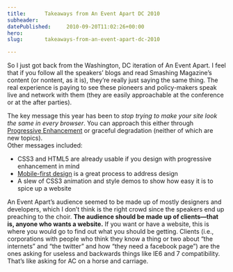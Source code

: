 ```yaml
---
title:      Takeaways from An Event Apart DC 2010
subheader:  
datePublished:     2010-09-20T11:02:26+00:00
hero:       
slug:       takeaways-from-an-event-apart-dc-2010

---
```



<p>So I just got back from the Washington, DC iteration of An Event Apart. I feel that if you follow all the speakers&#8217; blogs and read Smashing Magazine&#8217;s content (or nontent, as it is), they&#8217;re really just saying the same thing. The real experience is paying to see these pioneers and policy-makers speak live and network with them (they are easily approachable at the conference or at the after parties). </p>
<p>The key message this year has been to <em>stop trying to make your site look the same in every browser</em>. You can approach this either through <a href="http://www.alistapart.com/articles/understandingprogressiveenhancement/">Progressive Enhancement</a> or graceful degradation (neither of which are new topics).<br />
Other messages included:</p>
<ul>
<li>CSS3 and HTML5 are already usable if you design with progressive enhancement in mind</li>
<li><a href="http://www.lukew.com/ff/entry.asp?933">Mobile-first design</a> is a great process to address design</li>
<li>A slew of CSS3 animation and style demos to show how easy it is to spice up a website</li>
</ul>
<p>An Event Apart&#8217;s audience seemed to be made up of mostly designers and developers, which I don&#8217;t think is the right crowd since the speakers end up preaching to the choir. <strong>The audience should be made up of clients&mdash;that is, anyone who wants a website.</strong> If you want or have a website, this is where you would go to find out what you should be getting. Clients (i.e., corporations with people who think they know a thing or two about &#8220;the internets&#8221; and &#8220;the twitter&#8221; and how &#8220;they need a facebook page&#8221;) are the ones asking for useless and backwards things like IE6 and 7 compatibility. That&#8217;s like asking for AC on a horse and carriage.</p>

